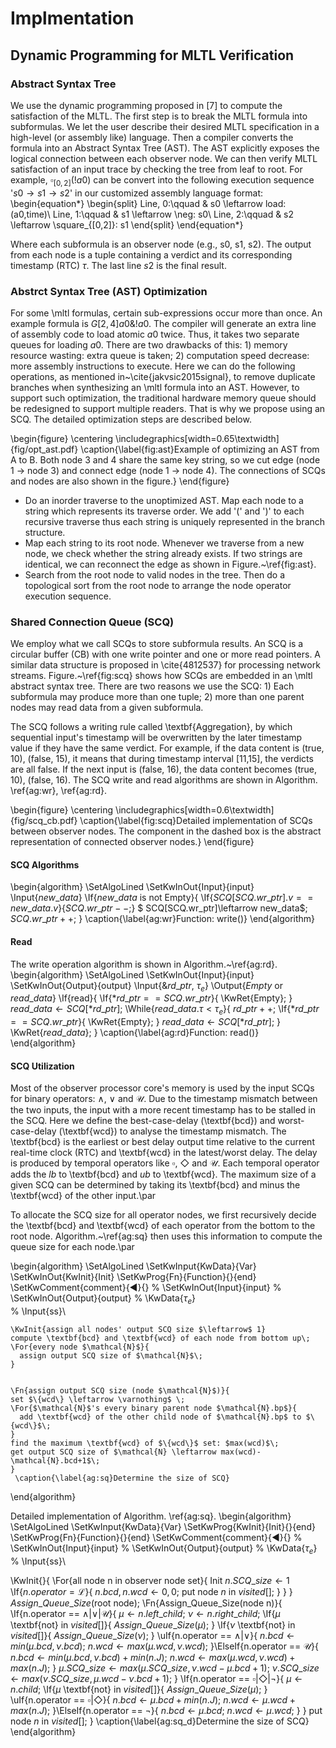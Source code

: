 # Implmentation

## Dynamic Programming for MLTL Verification

### Abstract Syntax Tree
We use the dynamic programming proposed in [7] to compute the satisfaction of the MLTL. The first step is to break the MLTL formula into subformulas. We let the user describe their desired MLTL specification in a high-level (or assembly like) language. Then a compiler converts the formula into an Abstract Syntax Tree (AST). The AST explicitly exposes the logical connection between each observer node. We can then verify MLTL satisfaction of an input trace by checking the tree from leaf to root. For example, $\square_{[0,2]}(!a0)$ can be convert into the following execution sequence '$s0\rightarrow s1\rightarrow s2$' in our customized assembly language format:
\begin{equation*}
\begin{split}
 Line\, 0:\qquad & s0 \leftarrow load\: (a0,time)\\
 Line\, 1:\qquad & s1 \leftarrow \neg\: s0\\
 Line\, 2:\qquad & s2 \leftarrow \square_{[0,2]}\: s1
\end{split}
\end{equation*}

Where each subformula is an observer node (e.g., s0, s1, s2). The output from each node is a tuple containing a verdict and its corresponding timestamp (RTC) $\tau$. The last line $s2$ is the final result.

### Abstrct Syntax Tree (AST) Optimization
For some \mltl formulas, certain sub-expressions occur more than once. An example formula is $G[2,4]a0\&!a0$. The compiler will generate an extra line of assembly code to load atomic $a0$ twice. Thus, it takes two separate queues for loading $a0$. There are two drawbacks of this: 1) memory resource wasting: extra queue is taken; 2) computation speed decrease: more assembly instructions to execute. Here we can do the following operations, as mentioned in~\cite{jakvsic2015signal}, to remove duplicate branches when synthesizing an \mltl formula into an AST. However, to support such optimization, the traditional hardware memory queue should be redesigned to support multiple readers. That is why we propose using an SCQ. The detailed optimization steps are described below.

\begin{figure}
\centering
\includegraphics[width=0.65\textwidth]{fig/opt_ast.pdf}
\caption{\label{fig:ast}Example of optimizing an AST from A to B. Both node 3 and 4 share the same key string, so we cut edge (node 1 $\rightarrow$ node 3) and connect edge (node 1 $\rightarrow$ node 4). The connections of SCQs and nodes are also shown in the figure.}
\end{figure}

- Do an inorder traverse to the unoptimized AST. Map each node to a string which represents its traverse order. We add '(' and ')' to each recursive traverse thus each string is uniquely represented in the branch structure.
- Map each string to its root node. Whenever we traverse from a new node, we check whether the string already exists. If two strings are identical, we can reconnect the edge as shown in Figure.~\ref{fig:ast}.
- Search from the root node to valid nodes in the tree. Then do a topological sort from the root node to arrange the node operator execution sequence.

### Shared Connection Queue (SCQ)
We employ what we call SCQs to store subformula results. An SCQ is a circular buffer (CB) with one write pointer and one or more read pointers. A similar data structure is proposed in \cite{4812537} for processing network streams. Figure.~\ref{fig:scq} shows how SCQs are embedded in an \mltl abstract syntax tree. There are two reasons we use the SCQ: 1) Each subformula may produce more than one tuple; 2) more than one parent nodes may read data from a given subformula.

The SCQ follows a writing rule called \textbf{Aggregation}, by which sequential input's timestamp will be overwritten by the later timestamp value if they have the same verdict. For example, if the data content is (true, 10), (false, 15), it means that during timestamp interval [11,15], the verdicts are all false. If the next input is (false, 16), the data content becomes (true, 10), (false, 16). The SCQ write and read algorithms are shown in Algorithm. \ref{ag:wr}, \ref{ag:rd}.

\begin{figure}
\centering
\includegraphics[width=0.6\textwidth]{fig/scq_cb.pdf}
\caption{\label{fig:scq}Detailed implementation of SCQs between observer nodes. The component in the dashed box is the abstract representation of connected observer nodes.}
\end{figure}

#### SCQ Algorithms

\begin{algorithm}
\SetAlgoLined
\SetKwInOut{Input}{input}
\Input{$new\_data$}
 \If{$new\_data$ is not Empty}{
 \If{$SCQ[SCQ.wr\_ptr].v == new\_data.v$}{$SCQ.wr\_ptr --$\;}
  $ SCQ[SCQ.wr\_ptr]\leftarrow new\_data$\;
  $SCQ.wr\_ptr ++$\;
  }
 \caption{\label{ag:wr}Function: write()}
\end{algorithm}

#### Read
The write operation algorithm is shown in Algorithm.~\ref{ag:rd}.
\begin{algorithm}
\SetAlgoLined
\SetKwInOut{Input}{input}
\SetKwInOut{Output}{output}
\Input{$\&rd\_ptr$, $\tau_e$}
\Output{$Empty$ or $read\_data$}
  \If{read}{
  \If{$*rd\_ptr==SCQ.wr\_ptr$}{
    \KwRet{Empty}\;
  }
    $read\_data\leftarrow SCQ[*rd\_ptr]$\;
    \While{$read\_data.\tau <\tau_e$}{
      $rd\_ptr++$\;
      \If{$*rd\_ptr==SCQ.wr\_ptr$}{
        \KwRet{Empty}\;
      }
      $read\_data\leftarrow SCQ[*rd\_ptr]$\;
    }
   \KwRet{$read\_data$}\;
  }
 \caption{\label{ag:rd}Function: read()}
\end{algorithm}

#### SCQ Utilization
Most of the observer processor core's memory is used by the input SCQs for binary operators: $\wedge$, $\vee$ and $\mathcal{U}$. Due to the timestamp mismatch between the two inputs, the input with a more recent timestamp has to be stalled in the SCQ. Here we define the best-case-delay (\textbf{bcd}) and worst-case-delay (\textbf{wcd}) to analyse the timestamp mismatch. The \textbf{bcd} is the earliest or best delay output time relative to the current real-time clock (RTC) and \textbf{wcd} in the latest/worst delay. The delay is produced by temporal operators like $\square$, $\Diamond$ and $\mathcal{U}$. Each temporal operator adds the $lb$ to \textbf{bcd} and $ub$ to \textbf{wcd}. The maximum size of a given SCQ can be determined by taking its \textbf{bcd} and minus the \textbf{wcd} of the other input.\par

To allocate the SCQ size for all operator nodes, we first recursively decide the \textbf{bcd} and \textbf{wcd} of each operator from the bottom to the root node. Algorithm.~\ref{ag:sq} then uses this information to compute the queue size for each node.\par

\begin{algorithm}
    \SetAlgoLined
    \SetKwInput{KwData}{Var}
    \SetKwInOut{KwInit}{Init}
    \SetKwProg{Fn}{Function}{}{end}
    \SetKwComment{comment}{$\LHD$}{}
    % \SetKwInOut{Input}{input}
    % \SetKwInOut{Output}{output}
    % \KwData{$\tau_e$}\
    % \Input{ss}\
    
    \KwInit{assign all nodes' output SCQ size $\leftarrow$ 1}
    compute \textbf{bcd} and \textbf{wcd} of each node from bottom up\;
    \For{every node $\mathcal{N}$}{
      assign output SCQ size of $\mathcal{N}$\;
    }
    
    
    \Fn{assign output SCQ size (node $\mathcal{N}$)}{
    set $\{wcd\} \leftarrow \varnothing$ \;
    \For{$\mathcal{N}$'s every binary parent node $\mathcal{N}.bp$}{
      add \textbf{wcd} of the other child node of $\mathcal{N}.bp$ to $\{wcd\}$\;
    }
    find the maximum \textbf{wcd} of $\{wcd\}$ set: $max(wcd)$\;
    get output SCQ size of $\mathcal{N} \leftarrow max(wcd)-\mathcal{N}.bcd+1$\;
    }
     \caption{\label{ag:sq}Determine the size of SCQ}
\end{algorithm}


Detailed implementation of Algorithm. \ref{ag:sq}.
\begin{algorithm}
\SetAlgoLined
\SetKwInput{KwData}{Var}
\SetKwProg{KwInit}{Init}{}{end}
\SetKwProg{Fn}{Function}{}{end}
\SetKwComment{comment}{$\LHD$}{}
% \SetKwInOut{Input}{input}
% \SetKwInOut{Output}{output}
% \KwData{$\tau_e$}\
% \Input{ss}\

\KwInit{}{
\For{all node n in observer node set}{
  Init $n.SCQ\_size \leftarrow 1$
  \If{$n.operator = \mathcal{L}$}{
    $n.bcd, n.wcd \leftarrow 0, 0$\;
    put node $n$ in $visited[]$\;
  }
}
}
$Assign\_Queue\_Size($root node$)$\;
\Fn{Assign\_Queue\_Size(node n)}{
  \If{n.operator == $\wedge | \vee | \mathcal{U}$}{
    $\mu \leftarrow n.left\_child$\;
    $\nu \leftarrow n.right\_child$\;
    \If{$\mu$ \textbf{not} in $visited[]$}{
      $Assign\_Queue\_Size(\mu)$\;
    }
    \If{$\nu$ \textbf{not} in $visited[]$}{
      $Assign\_Queue\_Size(\nu)$\;
    }
    \uIf{n.operator == $\wedge | \vee$}{
      $n.bcd \leftarrow min(\mu.bcd, \nu.bcd)$\;
      $n.wcd \leftarrow max(\mu.wcd, \nu.wcd)$\;
    }\ElseIf{n.operator == $\mathcal{U}$}{
      $n.bcd \leftarrow min(\mu.bcd, \nu.bcd) + min(n.J)$\;
      $n.wcd \leftarrow max(\mu.wcd, \nu.wcd) + max(n.J)$\;
    }
       $\mu.SCQ\_size\leftarrow max(\mu.SCQ\_size,\nu.wcd-\mu.bcd+1)$\;
       $\nu.SCQ\_size\leftarrow max(\nu.SCQ\_size,\mu.wcd-\nu.bcd+1)$\;
  }
  \If{n.operator == $\square | \Diamond | \neg$}{
    $\mu \leftarrow n.child$\;
    \If{$\mu$ \textbf{not} in $visited[]$}{
      $Assign\_Queue\_Size(\mu)$\;
    }
    \uIf{n.operator == $\square | \Diamond$}{
      $n.bcd \leftarrow \mu.bcd + min(n.J)$\;
      $n.wcd \leftarrow \mu.wcd + max(n.J)$\;
    }\ElseIf{n.operator == $\neg$}{
      $n.bcd \leftarrow \mu.bcd$\;
      $n.wcd \leftarrow \mu.wcd$\;
    }
  }
  put node $n$ in $visited[]$\;
}
 \caption{\label{ag:sq_d}Determine the size of SCQ}
\end{algorithm}



